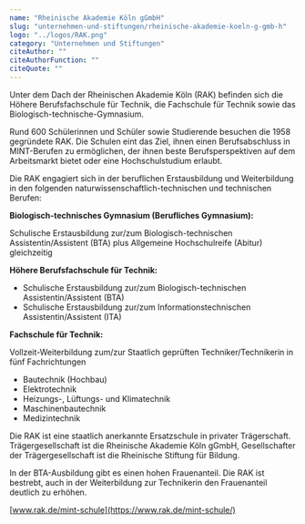 ```yaml
---
name: "Rheinische Akademie Köln gGmbH"
slug: "unternehmen-und-stiftungen/rheinische-akademie-koeln-g-gmb-h"
logo: "../logos/RAK.png"
category: "Unternehmen und Stiftungen"
citeAuthor: ""
citeAuthorFunction: ""
citeQuote: ""
---
```


Unter dem Dach der Rheinischen Akademie Köln (RAK) befinden sich die Höhere Berufsfachschule für Technik, die Fachschule für Technik sowie das Biologisch-technische-Gymnasium.

Rund 600 Schülerinnen und Schüler sowie Studierende besuchen die 1958 gegründete RAK. Die Schulen eint das Ziel, ihnen einen Berufsabschluss in MINT-Berufen zu ermöglichen, der ihnen beste Berufsperspektiven auf dem Arbeitsmarkt bietet oder eine Hochschulstudium erlaubt.

Die RAK engagiert sich in der beruflichen Erstausbildung und Weiterbildung in den folgenden naturwissenschaftlich-technischen und technischen Berufen:

**Biologisch-technisches Gymnasium (Berufliches Gymnasium):**

Schulische Erstausbildung zur/zum Biologisch-technischen Assistentin/Assistent (BTA) plus Allgemeine Hochschulreife (Abitur) gleichzeitig

**Höhere Berufsfachschule für Technik:**

- Schulische Erstausbildung zur/zum Biologisch-technischen Assistentin/Assistent (BTA)
- Schulische Erstausbildung zur/zum Informationstechnischen Assistentin/Assistent (ITA)

**Fachschule für Technik:**

Vollzeit-Weiterbildung zum/zur Staatlich geprüften Techniker/Technikerin in fünf Fachrichtungen

- Bautechnik (Hochbau)
- Elektrotechnik
- Heizungs-, Lüftungs- und Klimatechnik
- Maschinenbautechnik
- Medizintechnik

Die RAK ist eine staatlich anerkannte Ersatzschule in privater Trägerschaft. Trägergesellschaft ist die Rheinische Akademie Köln gGmbH, Gesellschafter der Trägergesellschaft ist die Rheinische Stiftung für Bildung.

In der BTA-Ausbildung gibt es einen hohen Frauenanteil. Die RAK ist bestrebt, auch in der Weiterbildung zur Technikerin den Frauenanteil deutlich zu erhöhen.

[www.rak.de/mint-schule](https://www.rak.de/mint-schule/)
